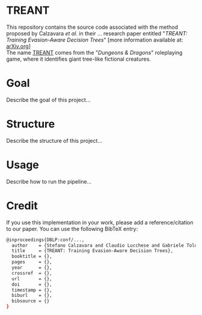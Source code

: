 # TREANT

This repository contains the source code associated with the method proposed by Calzavara _et al._ in their ... research paper entitled "_TREANT: Training Evasion-Aware Decision Trees_" \[more information available at: [arXiv.org](https://arxiv.org/abs/1907.01197)\]<br />
The name [TREANT](https://en.wikipedia.org/wiki/Treant) comes from the "_Dungeons & Dragons_" roleplaying game, where it identifies giant tree-like fictional creatures.


# Goal

Describe the goal of this project...

# Structure

Describe the structure of this project...

# Usage

Describe how to run the pipeline...

# Credit

If you use this implementation in your work, please add a reference/citation to our paper. You can use the following BibTeX entry:

```bash
@inproceedings{DBLP:conf/...,
  author    = {Stefano Calzavara and Claudio Lucchese and Gabriele Tolomei and Seyum Assefa Abebe and Salvatore Orlando},
  title     = {TREANT: Training Evasion-Aware Decision Trees},
  booktitle = {},
  pages     = {},
  year      = {},
  crossref  = {},
  url       = {},
  doi       = {},
  timestamp = {},
  biburl    = {},
  bibsource = {}
}
```
